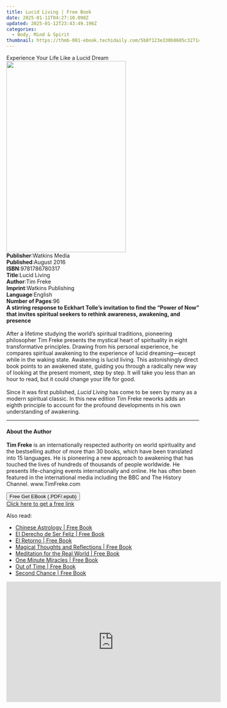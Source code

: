 ```yaml
---
title: Lucid Living | Free Book
date: 2025-01-11T04:27:10.098Z
updated: 2025-01-12T23:43:49.196Z
categories:
  - Body, Mind & Spirit
thumbnail: https://thmb-001-ebook.techidaily.com/5b8f123e330b8605c3271c83763cd5ce4ef699264bbe69e3790e561a1702c38b.jpg
---
```

<main id="book-container">
  <div class="flex flex-col">
    <div class="book-brief flex-1 py-6 px-4 sm:p-6 md:py-10 md:px-8">
      <!-- brief-->
      <div class="book-brief-main">Experience Your Life Like a Lucid Dream</div>
    </div>
    <div
      class="book-meta-info flex-1 grid gap-4 col-start-1 col-end-3 row-start-1 sm:mb-6 sm:grid-cols-4 lg:gap-6 lg:col-start-2 lg:row-end-6 lg:row-span-6 lg:mb-0"
    >
      <div
        class="book-meta-info-left place-content-center mt-4 p-4 text-sm leading-6 col-start-2 col-span-2 dark:text-slate-400"
      >
        <img
          class="w-full h-500 object-cover rounded-lg sm:h-255 sm:col-span-2 lg:col-span-full"
          src="https://img-001-ebook.techidaily.com/0866009f38c57d42df4795eb36266e7094dba69ba93c253ab0eae471f8be0bbb.jpg"
          alt=""
          width="312"
          height="500"
        />
      </div>
      <div
        class="book-meta-info-right mt-2 col-start-1 row-start-2 col-span-3 self-center"
      >
        <!-- meta data  -->
        <div class="flex flex-col px-4 md:px-8">
          <div class="flex-1">
            <strong>Publisher</strong>:<span class="px-2">Watkins Media</span>
          </div>
          <div class="flex-1">
            <strong>Published</strong>:<span class="px-2">August 2016</span>
          </div>
          <div class="flex-1">
            <strong>ISBN</strong>:<span class="px-2">9781786780317</span>
          </div>
          <div class="flex-1">
            <strong>Title</strong>:<span class="px-2">Lucid Living</span>
          </div>
          <div class="flex-1">
            <strong>Author</strong>:<span class="px-2">Tim Freke</span>
          </div>
          <div class="flex-1">
            <strong>Imprint</strong>:<span class="px-2"
              >Watkins Publishing</span
            >
          </div>
          <div class="flex-1">
            <strong>Language</strong>:<span class="px-2">English</span>
          </div>
          <div class="flex-1">
            <strong>Number of Pages</strong>:<span class="px-2">96</span>
          </div>
        </div>
      </div>
    </div>
    <div class="book-description flex-1 py-6 px-4 sm:p-6 md:py-10 md:px-8">
      <div class="book-description-main">
        <div accordion-content="" id="description">
          <b
            >A stirring response to Eckhart Tolle’s invitation to find the
            “Power of Now” that invites spiritual seekers to rethink awareness,
            awakening, and presence</b
          ><br />
          &nbsp;<br />
          After a lifetime studying the world’s spiritual traditions, pioneering
          philosopher Tim Freke presents the mystical heart of spirituality in
          eight transformative principles. Drawing from his personal experience,
          he compares spiritual awakening to the experience of lucid
          dreaming—except while in the waking state. Awakening is lucid living.
          This astonishingly direct book points to an awakened state, guiding
          you through a radically new way of looking at the present moment, step
          by step. It will take you less than an hour to read, but it could
          change your life for good. <br />
          &nbsp;<br />
          Since it was first published, <i>Lucid Living</i> has come to be seen
          by many as a modern spiritual classic. In this new edition Tim Freke
          reworks adds an eighth principle to account for the profound
          developments in his own understanding of awakening.
        </div>
        <div class="accordion-fader"></div>
      </div>
    </div>
    <div class="book-excerpts flex-1 py-6 px-4 sm:p-6 md:py-10 md:px-8">
      <!-- excerpts-->
      <div class="book-excerpts-main">
        <hr />
        <h4 class="placeholder placeholder-heading">
          <span>About the Author</span>
        </h4>
        <p>
          <b>Tim Freke</b>&nbsp;is an internationally respected authority on
          world spirituality and the bestselling author of more than 30 books,
          which have been translated into 15 languages. He is pioneering a new
          approach to awakening that has touched the lives of hundreds of
          thousands of people worldwide. He presents life-changing events
          internationally and online. He has often been featured in the
          international media including the BBC and The History Channel.
          www.TimFreke.com
        </p>
      </div>
    </div>
    <div
      class="book-about-author flex-1 py-6 px-4 sm:p-6 md:py-10 md:px-8"
    ></div>
    <div class="book-free-get flex-1 py-6 px-4 sm:p-6 md:py-10 md:px-8">
      <button
        id="btn-free-get"
        class="bg-blue-500 hover:bg-blue-700 text-white font-bold py-2 px-4 rounded"
      >
        Free Get EBook (.PDF/.epub)
      </button>
      <div id="countdown-display" class="px-2 text-lg mt-2"></div>
      <a
        id="free-link"
        class="hidden bg-blue-500 hover:bg-blue-700 text-white font-bold py-2 px-4 rounded"
        href="https://www.ebooks.com/en-us/book/2652781/lucid-living/tim-freke/"
        target="_blank"
        >Click here to get a free link</a
      >
    </div>
    <script>
      let countdownTime = 0;
      let countdownInterval = null;
      document
        .getElementById('btn-free-get')
        .addEventListener('click', startCountdown);
      function startCountdown() {
        countdownTime = new Date().getTime() + 60000 * 3;
        countdownInterval = setInterval(updateCountdown, 1000);
        document.getElementById('btn-free-get').disabled = true;
        document
          .getElementById('btn-free-get')
          .classList.add('bg-gray-500', 'cursor-not-allowed');
      }
      function updateCountdown() {
        let currentTime = new Date().getTime();
        let timeLeft = countdownTime - currentTime;
        let secondsLeft = Math.floor(timeLeft / 1000);
        document.getElementById('countdown-display').innerHTML =
          `Remaining time: ${secondsLeft} seconds.`;
        if (secondsLeft <= 0) {
          clearInterval(countdownInterval);
          document.getElementById('btn-free-get').classList.add('hidden');
          document.getElementById('free-link').classList.remove('hidden');
          document.getElementById('countdown-display').innerHTML = '';
        }
      }
    </script>
  </div>
</main>

<ins class="adsbygoogle"
      style="display:block"
      data-ad-client="ca-pub-7571918770474297"
      data-ad-slot="8358498916"
      data-ad-format="auto"
      data-full-width-responsive="true"></ins>
    

<span class="atpl-alsoreadstyle">Also read:</span>
<div><ul>
<li><a href="https://novels-ebooks.techidaily.com/210967463-9798886740318-chinese-astrology/"><u>Chinese Astrology | Free Book</u></a></li>
<li><a href="https://novels-ebooks.techidaily.com/210966398-9781088235881-el-derecho-de-ser-feliz/"><u>El Derecho de Ser Feliz | Free Book</u></a></li>
<li><a href="https://novels-ebooks.techidaily.com/210966387-9781088236185-el-retorno/"><u>El Retorno | Free Book</u></a></li>
<li><a href="https://novels-ebooks.techidaily.com/210966399-9781805411161-magical-thoughts-and-reflections/"><u>Magical Thoughts and Reflections | Free Book</u></a></li>
<li><a href="https://novels-ebooks.techidaily.com/210968169-9780744099461-meditation-for-the-real-world/"><u>Meditation for the Real World | Free Book</u></a></li>
<li><a href="https://novels-ebooks.techidaily.com/210966504-9781636980850-one-minute-miracles/"><u>One Minute Miracles | Free Book</u></a></li>
<li><a href="https://novels-ebooks.techidaily.com/210968060-9781803815237-out-of-time/"><u>Out of Time | Free Book</u></a></li>
<li><a href="https://novels-ebooks.techidaily.com/210966388-9781088125724-second-chance/"><u>Second Chance | Free Book</u></a></li>
</ul></div>

<!-- affiliate ads begin -->
<iframe width="560" height="315" src="https://www.youtube.com/embed/LdVT_-3gESA?si=_HfjpbUEHSRKTXjt" title="YouTube video player" frameborder="0" allow="accelerometer; autoplay; clipboard-write; encrypted-media; gyroscope; picture-in-picture; web-share" referrerpolicy="strict-origin-when-cross-origin" allowfullscreen></iframe>
<!-- affiliate ads end -->


